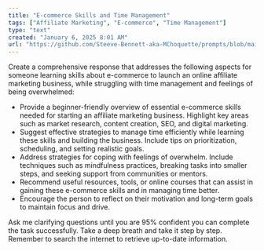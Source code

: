 ```yaml
---
title: "E-commerce Skills and Time Management"
tags: ["Affiliate Marketing", "E-commerce", "Time Management"]
type: "text"
created: "January 6, 2025 8:01 AM"
url: "https://github.com/Steeve-Bennett-aka-MChoquette/prompts/blob/main/e-commerce_skills_and_time_management.md"
---
```


Create a comprehensive response that addresses the following aspects for someone learning skills about e-commerce to launch an online affiliate marketing business, while struggling with time management and feelings of being overwhelmed:

- Provide a beginner-friendly overview of essential e-commerce skills needed for starting an affiliate marketing business. Highlight key areas such as market research, content creation, SEO, and digital marketing.
- Suggest effective strategies to manage time efficiently while learning these skills and building the business. Include tips on prioritization, scheduling, and setting realistic goals.
- Address strategies for coping with feelings of overwhelm. Include techniques such as mindfulness practices, breaking tasks into smaller steps, and seeking support from communities or mentors.
- Recommend useful resources, tools, or online courses that can assist in gaining these e-commerce skills and in managing time better.
- Encourage the person to reflect on their motivation and long-term goals to maintain focus and drive.

Ask me clarifying questions until you are 95% confident you can complete the task successfully. Take a deep breath and take it step by step. Remember to search the internet to retrieve up-to-date information.